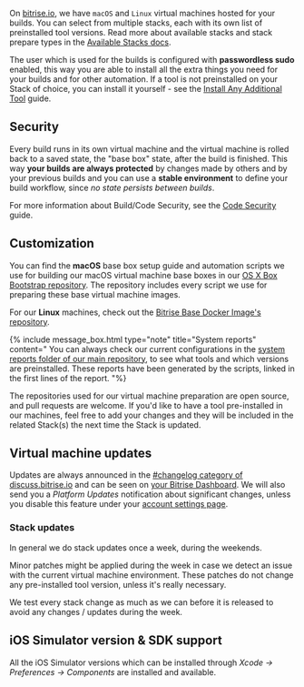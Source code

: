  
On [bitrise.io](https://www.bitrise.io), we have `macOS` and `Linux` virtual machines hosted for your builds.
You can select from multiple stacks, each with its own list of preinstalled tool versions.
Read more about available stacks and stack prepare types in the [Available Stacks docs](/infrastructure/available-stacks/).

The user which is used for the builds is configured with **passwordless sudo** enabled,
this way you are able to install all the extra things you need for your builds and for other automation.
If a tool is not preinstalled on your Stack of choice,
you can install it yourself - see the [Install Any Additional Tool](/tips-and-tricks/install-additional-tools/) guide.

## Security

Every build runs in its own virtual machine and the virtual machine is rolled back to a saved state,
the "base box" state, after the build is finished.
This way **your builds are always protected** by changes made by others
and by your previous builds and you can use a **stable environment** to define your build workflow,
since _no state persists between builds_.

For more information about Build/Code Security, see the [Code Security](/getting-started/code-security/) guide.

## Customization

You can find the **macOS** base box setup guide and automation scripts we use for building our
macOS virtual machine base boxes in our [OS X Box Bootstrap repository](https://github.com/bitrise-io/osx-box-bootstrap).
The repository includes every script we use for preparing these base virtual machine images.

For our **Linux** machines, check out the [Bitrise Base Docker Image's repository](https://github.com/bitrise-docker/bitrise-base).

{% include message_box.html type="note" title="System reports" content="
You can always check our current configurations in the [system reports folder of our main repository](https://github.com/bitrise-io/bitrise.io/tree/master/system_reports), to see what tools and which versions are preinstalled. These reports have been generated by the scripts, linked in the first lines of the report. "%}

The repositories used for our virtual machine preparation are open source,
and pull requests are welcome.
If you'd like to have a tool pre-installed in our machines,
feel free to add your changes and they will be included in the related Stack(s)
the next time the Stack is updated.

## Virtual machine updates

Updates are always announced in the [#changelog category of discuss.bitrise.io](https://discuss.bitrise.io/c/changelog)
and can be seen on [your Bitrise Dashboard](https://www.bitrise.io/dashboard).
We will also send you a _Platform Updates_ notification about significant changes,
unless you disable this feature under your [account settings page](https://www.bitrise.io/me/profile).

### Stack updates

In general we do stack updates once a week, during the weekends.

Minor patches might be applied during the week in case we detect an issue
with the current virtual machine environment.
These patches do not change any pre-installed tool version, unless it's really necessary.

We test every stack change as much as we can before it is
released to avoid any changes / updates during the week.

## iOS Simulator version & SDK support

All the iOS Simulator versions which can be installed
through _Xcode -> Preferences -> Components_ are installed and available.
